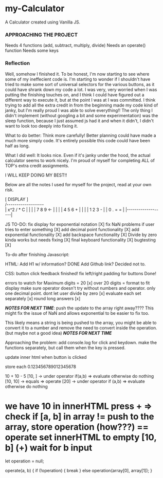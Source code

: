 # my-Calculator
A Calculator created using Vanilla JS.

### APPROACHING THE PROJECT ###
Needs 4 functions (add, subtract, multiply, divide)
Needs an operate() function
Needs some keys


### Reflection ###
Well, somehow I finished it. To be honest, I'm now starting to see where some of my ineffecient code is. I'm starting to wonder if I shouldn't have tried to make some sort of universal selectors for the various buttons, as it could have shrank down my code a lot. I was very, very worried when I was putting the finishing touches on, and I think I could have figured out a different way to execute it, but at the point I was at I was committed. I think trying to add all the extra credit in from the beginning made my code kind of janky, but I'm really proud I was able to solve everything!! The only thing I didn't implement (without googling a bit and some experimentation) was the sleep function, because I just assumed js had it and when it didn't, I didn't want to look too deeply into fixing it.

What to do better:
Think more carefully! Better planning could have made a much more simply code. It's entirely possible this code could have been half as long.

What I did well:
It looks nice. Even if it's janky under the hood, the actual calculator seems to work nicely. I'm proud of myself for completing ALL of TOP's extra credit assignments.

I WILL KEEP DOING MY BEST!!


Below are all the notes I used for myself for the project, read at your own risk.

[  DISPLAY          ]    
/-------------------\
| x^2   /   *    C  |
|                   |
|  7    8     9 <-  |
|                   |
|  4    5     6  +  |
|                   |
|  1    2     3  -  | 
|  0    .    =   =  |
|-------------------|


JS TO-DO: 
fix display for exponential notation                   [X]
fix NaN problems if user tries to enter something      [X]
add decimal point functionality                        [X]
add exponential functionality                          [X]
add backspace functionality                            [X]
Divide by zero kinda works but needs fixing            [X]
final keyboard functionality                           [X]
bugtesting                                             [X]

To-do after finishing Javascript: 

HTML: 
Add H1 w/ information?  DONE
Add Github link? Decided not to.

CSS:
button click feedback  finished!
fix left/right padding for buttons Done!


errors to watch for
Maximum digits = 20 [x]
over 20 digits = format to fit display
make sure operator doesn't try without numbers and operator.
only one decimal point.
dont let user divide by zero [x]
evaluate each set separately [x]
round long answers [x]

***NOTES FOR NEXT TIME***:
push the update to the array right away???? This might fix the issue of NaN and allows exponential to be easier to fix too.

This likely means a string is being pushed to the array, you might be able to convert it to a number and remove the need to convert inside the operation. (but maybe not a good idea)
***NOTES FOR NEXT TIME***

Approaching the problem:
add console.log for click and keydown.
make the functions separately, but call them when the key is pressed.

update inner html when button is clicked

store each
0.123456789012345678


10 + 10 - 5
[10, ]
-> under operator if(a,b) => evaluate otherwise do nothing
[10, 10]
-> equals => operate 
[20]
-> under operator if (a,b) => evaluate otherwise do nothing


we have 10 in innerHTML
press +
=> check if [a, b] in array
!= push to the array, store operation (how???)
== operate
set innerHTML to empty
[10, b] (+)
wait for b input
=

let operation = null;

operate(a, b) {
    if (!operation) {
        break
    } else operation(array[0], array[1]);
}


